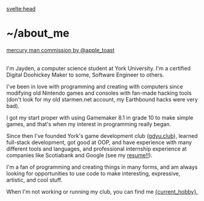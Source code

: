 <script>
const hobbies = ["remaking this website","still modding Nintendo stuff","learning another Vim shortcut","breaking my linux installation","dreaming about being cool enough to use Raylib","finishing my drawabox homework", "learning about the Godot engine","playing the piano","making jazz playlists","thinking about turn-based RPGs","making up new serves in ping pong","mashing in Guilty Gear","reading the new One Piece chapter","emulating retro games","beating my cybergrind high-score","wishing they'd port Final Fantasy Tactics","trying to put on 5 lbs of muscle","designing Mercury Man lore","gifting you Void Stranger on Steam","organizing my life in plaintext","making apps for my Pebble",]

let order = []
let current_hobby = ''
function shuffle_order(){
    while (order.length < hobbies.length){
        let rng = Math.floor(Math.random() * hobbies.length)
        if (!order.includes(rng)){
            order.push(rng)}
    }
    next_hobby()
}

function next_hobby(){
    current_hobby = hobbies[order.pop()]
    if (order.length == 0){
        shuffle_order()
    }
}

shuffle_order()

</script>

<svelte:head>

<title>About</title>
<meta property="og:title" content="About">
</svelte:head>

# ~/about_me

<img class="about-img" src="assets/mm.png" alt="">
<br>
<a class="source" href="https://www.instagram.com/apple_toast/?hl=en" target="_blank">mercury man commission by @apple_toast</a>
<br>
<br>

I'm Jayden, a computer science student at York University.
I'm a certified Digital Doohickey Maker to some, Software Engineer to others.

I've been in love with programming and creating with computers since modifying old Nintendo games and consoles with fan-made hacking tools (don't look for my old starmen.net account, my Earthbound hacks were very bad).

I got my start proper with using Gamemaker 8.1 in grade 10 to make simple games, and that's when my interest in programming really began.

Since then I've founded York's game development club ([gdyu.club](https://www.gdyu.club/)), learned full-stack development, got good at OOP, and have experience with many different tools and languages, and professional internship experience at companies like Scotiabank and Google (see my [resume!!](/resume)).

I'm a fan of programming and creating things in many forms, and am always looking for opportunities to use code to make interesting, expressive, artistic, and cool stuff.

When I'm not working or running my club, you can find me <a class="hobby-anchor" href="javascript:;" on:click={next_hobby}>{current_hobby}.</a>
